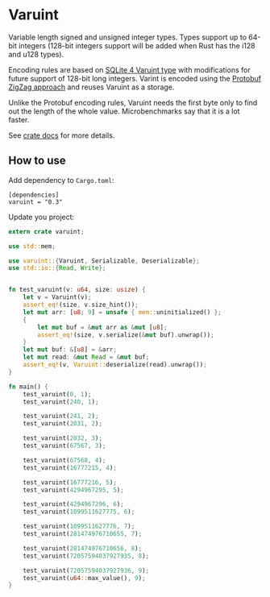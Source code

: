 # Varuint

Variable length signed and unsigned integer types. Types support up to 64-bit integers (128-bit integers support will be added when Rust has the i128 and u128 types).

Encoding rules are based on [SQLite 4 Varuint type](https://sqlite.org/src4/doc/trunk/www/varint.wiki) with modifications for future support of 128-bit long integers.
Varint is encoded using the [Protobuf ZigZag approach](https://developers.google.com/protocol-buffers/docs/encoding#signed-integers) and reuses Varuint as a storage.

Unlike the Protobuf encoding rules, Varuint needs the first byte only to find out the length of the whole value. Microbenchmarks say that it is a lot faster.

See [crate docs](https://docs.rs/varuint) for more details.

## How to use

Add dependency to `Cargo.toml`:
```cargo
[dependencies]
varuint = "0.3"
```

Update you project:
```rust
extern crate varuint;

use std::mem;

use varuint::{Varuint, Serializable, Deserializable};
use std::io::{Read, Write};


fn test_varuint(v: u64, size: usize) {
    let v = Varuint(v);
    assert_eq!(size, v.size_hint());
    let mut arr: [u8; 9] = unsafe { mem::uninitialized() };
    {
        let mut buf = &mut arr as &mut [u8];
        assert_eq!(size, v.serialize(&mut buf).unwrap());
    }
    let mut buf: &[u8] = &arr;
    let mut read: &mut Read = &mut buf;
    assert_eq!(v, Varuint::deserialize(read).unwrap());
}

fn main() {
    test_varuint(0, 1);
    test_varuint(240, 1);

    test_varuint(241, 2);
    test_varuint(2031, 2);

    test_varuint(2032, 3);
    test_varuint(67567, 3);

    test_varuint(67568, 4);
    test_varuint(16777215, 4);

    test_varuint(16777216, 5);
    test_varuint(4294967295, 5);

    test_varuint(4294967296, 6);
    test_varuint(1099511627775, 6);

    test_varuint(1099511627776, 7);
    test_varuint(281474976710655, 7);

    test_varuint(281474976710656, 8);
    test_varuint(72057594037927935, 8);

    test_varuint(72057594037927936, 9);
    test_varuint(u64::max_value(), 9);
}
```
